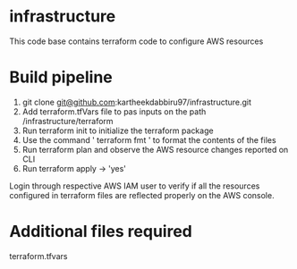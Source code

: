 # infrastructure

This code base contains terraform code to configure AWS resources

# Build pipeline
1) git clone git@github.com:kartheekdabbiru97/infrastructure.git
2) Add terraform.tfVars file to pas inputs on the path /infrastructure/terraform
3) Run terraform init to initialize the terraform package
4) Use the command ' terraform fmt ' to format the contents of the files
5) Run terraform plan and observe the AWS resource changes reported on CLI
6) Run terraform apply -> 'yes'

Login through respective AWS IAM user to verify if all the resources configured in terraform files are
reflected properly on the AWS console.

# Additional files required
terraform.tfvars